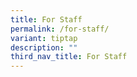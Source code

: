 ```yaml
---
title: For Staff
permalink: /for-staff/
variant: tiptap
description: ""
third_nav_title: For Staff
---
```

